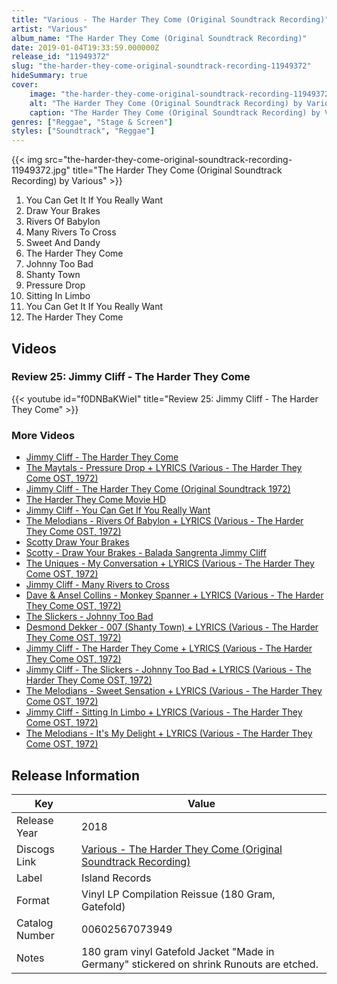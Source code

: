 ```yaml
---
title: "Various - The Harder They Come (Original Soundtrack Recording)"
artist: "Various"
album_name: "The Harder They Come (Original Soundtrack Recording)"
date: 2019-01-04T19:33:59.000000Z
release_id: "11949372"
slug: "the-harder-they-come-original-soundtrack-recording-11949372"
hideSummary: true
cover:
    image: "the-harder-they-come-original-soundtrack-recording-11949372.jpg"
    alt: "The Harder They Come (Original Soundtrack Recording) by Various"
    caption: "The Harder They Come (Original Soundtrack Recording) by Various"
genres: ["Reggae", "Stage & Screen"]
styles: ["Soundtrack", "Reggae"]
---
```


{{< img src="the-harder-they-come-original-soundtrack-recording-11949372.jpg" title="The Harder They Come (Original Soundtrack Recording) by Various" >}}

<!-- section break -->

1. You Can Get It If You Really Want
2. Draw Your Brakes
3. Rivers Of Babylon
4. Many Rivers To Cross
5. Sweet And Dandy
6. The Harder They Come
7. Johnny Too Bad
8. Shanty Town
9. Pressure Drop
10. Sitting In Limbo
11. You Can Get It If You Really Want
12. The Harder They Come

<!-- section break -->




## Videos
### Review 25: Jimmy Cliff - The Harder They Come
{{< youtube id="f0DNBaKWieI" title="Review 25: Jimmy Cliff - The Harder They Come" >}}<br>

### More Videos

- [Jimmy Cliff - The Harder They Come](https://www.youtube.com/watch?v=7Znh0OM9jiA)
- [The Maytals - Pressure Drop + LYRICS (Various - The Harder They Come OST, 1972)](https://www.youtube.com/watch?v=YgMoEMfKdDs)
- [Jimmy Cliff - The Harder They Come (Original Soundtrack 1972)](https://www.youtube.com/watch?v=StP9OX4bOgU)
- [The Harder They Come Movie HD](https://www.youtube.com/watch?v=j9U1zc8ys-Q)
- [Jimmy Cliff - You Can Get If You Really Want](https://www.youtube.com/watch?v=alJGnfiQ9iU)
- [The Melodians - Rivers Of Babylon + LYRICS (Various - The Harder They Come OST, 1972)](https://www.youtube.com/watch?v=GX5DPsw0Hy0)
- [Scotty   Draw Your Brakes](https://www.youtube.com/watch?v=pcGadadrPtk)
- [Scotty - Draw Your Brakes - Balada Sangrenta Jimmy Cliff](https://www.youtube.com/watch?v=m7KxOv1v7Bs)
- [The Uniques - My Conversation + LYRICS (Various - The Harder They Come OST, 1972)](https://www.youtube.com/watch?v=jSoRU_VxoPY)
- [Jimmy Cliff - Many Rivers to Cross](https://www.youtube.com/watch?v=7FhiM5gXRZM)
- [Dave & Ansel Collins - Monkey Spanner + LYRICS (Various - The Harder They Come OST, 1972)](https://www.youtube.com/watch?v=B3ZZOokFVEo)
- [The Slickers - Johnny Too Bad](https://www.youtube.com/watch?v=lRm7j2UL3YY)
- [Desmond Dekker - 007 (Shanty Town) + LYRICS (Various - The Harder They Come OST, 1972)](https://www.youtube.com/watch?v=DfV-PnmAGS0)
- [Jimmy Cliff - The Harder They Come + LYRICS (Various - The Harder They Come OST, 1972)](https://www.youtube.com/watch?v=3z8iuVzZSyE)
- [Jimmy Cliff - The Slickers - Johnny Too Bad + LYRICS (Various - The Harder They Come OST, 1972)](https://www.youtube.com/watch?v=hS2k85zW4WU)
- [The Melodians - Sweet Sensation + LYRICS (Various - The Harder They Come OST, 1972)](https://www.youtube.com/watch?v=pYsk6V6CJ9o)
- [Jimmy Cliff - Sitting In Limbo + LYRICS (Various - The Harder They Come OST, 1972)](https://www.youtube.com/watch?v=9r1Dwa3bou0)
- [The Melodians - It's My Delight + LYRICS (Various - The Harder They Come OST, 1972)](https://www.youtube.com/watch?v=fvMp6elDcOQ)


## Release Information
|  Key           | Value                                                |
| ---------------| ---------------------------------------------------- |
| Release Year   | 2018                                   |
| Discogs Link   | [Various - The Harder They Come (Original Soundtrack Recording)](https://www.discogs.com/release/11949372-Various-The-Harder-They-Come-Original-Soundtrack-Recording) |
| Label          | Island Records |
| Format         | Vinyl LP Compilation Reissue (180 Gram, Gatefold) |
| Catalog Number | 00602567073949 |
| Notes | 180 gram vinyl Gatefold Jacket  "Made in Germany" stickered on shrink   Runouts are etched. |